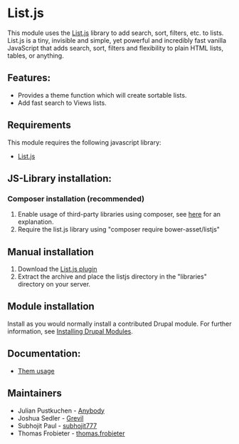 # List.js
This module uses the [List.js](http://www.listjs.com) library to add search,
sort, filters, etc. to lists. List.js is a tiny, invisible and simple, yet
powerful and incredibly fast vanilla JavaScript that adds search, sort, filters
and flexibility to plain HTML lists, tables, or anything.

## Features:
- Provides a theme function which will create sortable lists.
- Add fast search to Views lists.

## Requirements

This module requires the following javascript library:
  - [List.js](https://github.com/javve/list.js)

## JS-Library installation:
### Composer installation (recommended)
1. Enable usage of third-party libraries using composer, see [here](https://www.drupal.org/docs/develop/using-composer/manage-dependencies#third-party-libraries) for an explanation.
2. Require the list.js library using "composer require bower-asset/listjs"

## Manual installation
1. Download the [List.js plugin](https://github.com/javve/list.js)
2. Extract the archive and place the listjs directory in the "libraries" directory on your server.

## Module installation
Install as you would normally install a contributed Drupal module. For further
information, see
[Installing Drupal Modules](https://www.drupal.org/docs/extending-drupal/installing-drupal-modules).

## Documentation:
- [Them usage](./API.md)

## Maintainers

- Julian Pustkuchen - [Anybody](https://www.drupal.org/u/anybody)
- Joshua Sedler - [Grevil](https://www.drupal.org/u/grevil)
- Subhojit Paul - [subhojit777](https://www.drupal.org/u/subhojit777)
- Thomas Frobieter - [thomas.frobieter](https://www.drupal.org/u/thomasfrobieter)
